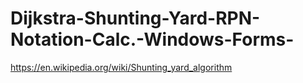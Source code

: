 # Dijkstra-Shunting-Yard-RPN-Notation-Calc.-Windows-Forms-

https://en.wikipedia.org/wiki/Shunting_yard_algorithm
